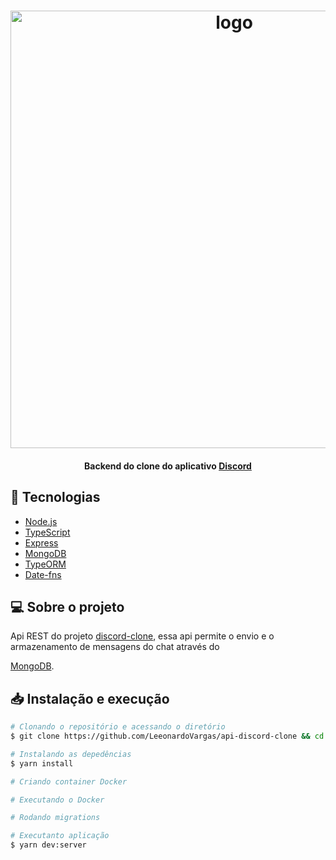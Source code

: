 <h1 align="center">
  <img alt="logo" title="logo" src=".github/logo.png" width="700px" />
</h1>

<h4 align = "center">
  Backend do clone do aplicativo <a href="https://discord.com/">Discord</a>
</h4>

## :rocket: Tecnologias

- [Node.js](https://nodejs.org/en/)
- [TypeScript](https://www.typescriptlang.org/)
- [Express](https://expressjs.com/pt-br/)
- [MongoDB](https://www.mongodb.com/)
- [TypeORM](https://typeorm.io/#/)
- [Date-fns](https://date-fns.org/)

## 💻 Sobre o projeto

Api REST do projeto [discord-clone](https://github.com/LeeonardoVargas/discord-clone), essa api permite o envio e o armazenamento de mensagens do chat através do 

[MongoDB](https://www.mongodb.com/).

## 📥 Instalação e execução

```bash
# Clonando o repositório e acessando o diretório
$ git clone https://github.com/LeeonardoVargas/api-discord-clone && cd api-discord-clone

# Instalando as depedências
$ yarn install

# Criando container Docker

# Executando o Docker

# Rodando migrations

# Executanto aplicação
$ yarn dev:server
```
